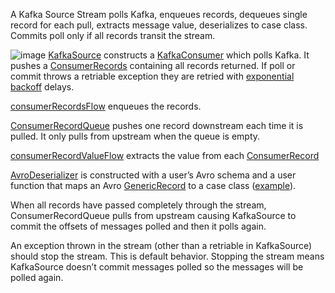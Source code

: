 A Kafka Source Stream polls Kafka, enqueues records, dequeues single record for each pull, extracts message value, deserializes to case class. Commits poll only if all records transit the stream.

![image](https://github.com/garyaiki/dendrites/blob/master/docs/png/KafkaSourceStream.png?raw=true)
[KafkaSource](https://github.com/garyaiki/dendrites/blob/master/src/main/scala/org/gs/kafka/stream/KafkaSource.scala) constructs a [KafkaConsumer](kafka.apache.org/0100/javadoc/org/apache/kafka/clients/consumer/KafkaConsumer.html) which polls Kafka. It pushes a [ConsumerRecords](kafka.apache.org/0100/javadoc/org/apache/kafka/clients/consumer/ConsumerRecords.html) containing all records returned. If poll or commit throws a retriable exception they are retried with [exponential backoff](https://en.wikipedia.org/wiki/Exponential_backoff) delays. 

[consumerRecordsFlow](https://github.com/garyaiki/dendrites/blob/master/src/main/scala/org/gs/kafka/stream/package.scala) enqueues the records.

[ConsumerRecordQueue](https://github.com/garyaiki/dendrites/blob/master/src/main/scala/org/gs/kafka/stream/ConsumerRecordQueue.scala) pushes one record downstream each time it is pulled. It only pulls from upstream when the queue is empty.

[consumerRecordValueFlow](https://github.com/garyaiki/dendrites/blob/master/src/main/scala/org/gs/kafka/stream/package.scala) extracts the value from each [ConsumerRecord](kafka.apache.org/0100/javadoc/org/apache/kafka/clients/consumer/ConsumerRecord.html)

[AvroDeserializer](https://github.com/garyaiki/dendrites/blob/master/src/main/scala/org/gs/avro/stream/AvroDeserializer.scala) is constructed with a user’s Avro schema and a user function that maps an Avro [GenericRecord](avro.apache.org/docs/current/api/java/org/apache/avro/generic/GenericRecord.html) to a case class ([example](https://github.com/garyaiki/dendrites/blob/master/src/main/scala/org/gs/examples/account/avro/package.scala)).

When all records have passed completely through the stream, ConsumerRecordQueue pulls from upstream causing KafkaSource to commit the offsets of messages polled and then it polls again.

An exception thrown in the stream (other than a retriable in KafkaSource) should stop the stream. This is default behavior. Stopping the stream means KafkaSource doesn’t commit messages polled so the messages will be polled again.